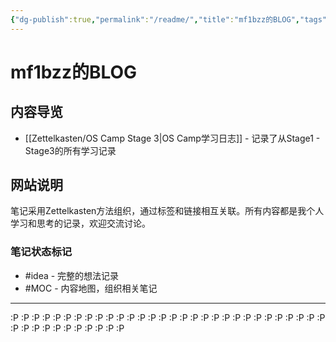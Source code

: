 ```yaml
---
{"dg-publish":true,"permalink":"/readme/","title":"mf1bzz的BLOG","tags":["gardenEntry"]}
---
```


# mf1bzz的BLOG
## 内容导览

- [[Zettelkasten/OS Camp Stage 3\|OS Camp学习日志]] - 记录了从Stage1 - Stage3的所有学习记录

## 网站说明

笔记采用Zettelkasten方法组织，通过标签和链接相互关联。所有内容都是我个人学习和思考的记录，欢迎交流讨论。

### 笔记状态标记

- #idea - 完整的想法记录
- #MOC - 内容地图，组织相关笔记

---
:P :P :P :P :P :P :P :P :P :P :P :P :P :P :P :P :P :P :P :P :P :P :P :P :P :P :P :P :P :P :P :P :P :P :P :P :P :P :P :P :P